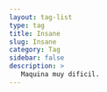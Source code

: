 ```yaml
---
layout: tag-list
type: tag
title: Insane
slug: Insane
category: Tag
sidebar: false
description: >
   Maquina muy dificil.
---
```


